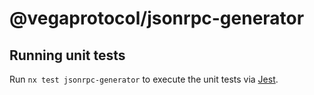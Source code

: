 # @vegaprotocol/jsonrpc-generator

## Running unit tests

Run `nx test jsonrpc-generator` to execute the unit tests via [Jest](https://jestjs.io).
